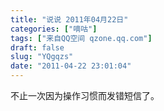```yaml
---
title: "说说 2011年04月22日"
categories: ["嘀咕"]
tags: ["来自QQ空间 qzone.qq.com"]
draft: false
slug: "YQgqzs"
date: "2011-04-22 23:01:04"
---
```


不止一次因为操作习惯而发错短信了。

